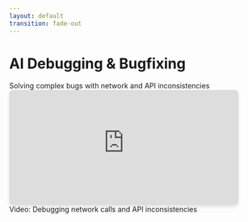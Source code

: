 ```yaml
---
layout: default
transition: fade-out
---
```


# AI Debugging & Bugfixing

<div class="text-sm mb-2 opacity-70 italic">
  Solving complex bugs with network and API inconsistencies
</div>

<div class="mx-auto" style="width: 90%; max-width: 800px; margin-top: 0;">
  <div style="position: relative; padding-bottom: 50%; height: 0; overflow: hidden; border-radius: 8px; box-shadow: 0 4px 6px rgba(0,0,0,0.1);">
    <iframe src="https://uillinoisedu-my.sharepoint.com/personal/rohan13_illinois_edu/_layouts/15/embed.aspx?UniqueId=c4bb0c82-6960-4ccf-b6b4-39e1cbd84530&embed=%7B%22ust%22%3Atrue%2C%22hv%22%3A%22CopyEmbedCode%22%7D&referrer=StreamWebApp&referrerScenario=EmbedDialog.Create" width="853" height="480" frameborder="0" scrolling="no" allowfullscreen title="bugfix-network-calls.mp4" style="border:none; position: absolute; top: 0; left: 0; right: 0; bottom: 0; height: 100%; max-width: 100%;"></iframe>
  </div>
</div>

<div class="absolute bottom-5 right-5 text-xs opacity-50">
  Video: Debugging network calls and API inconsistencies
</div> 